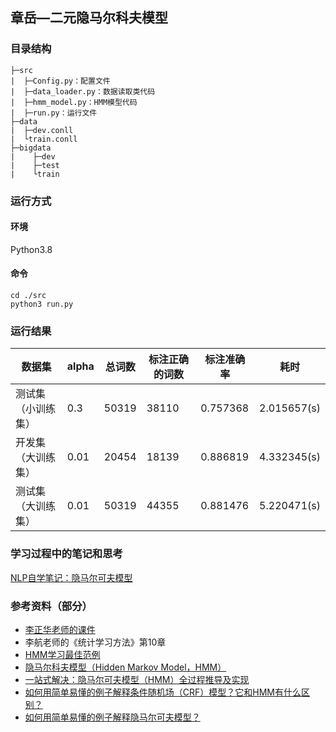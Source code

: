 ##  章岳—二元隐马尔科夫模型

### 目录结构
```
├─src
|  ├─Config.py：配置文件
|  ├─data_loader.py：数据读取类代码
|  ├─hmm_model.py：HMM模型代码
|  ├─run.py：运行文件
├─data
|  ├─dev.conll
|  └train.conll
├─bigdata
|    ├─dev
|    ├─test
|    └train
```

### 运行方式

#### 环境

Python3.8

#### 命令

```shell
cd ./src
python3 run.py
```

### 运行结果

| 数据集             | alpha | 总词数 | 标注正确的词数 | 标注准确率 | 耗时        |
| ------------------ | ----- | ------ | -------------- | ---------- | ----------- |
| 测试集（小训练集） | 0.3   | 50319  | 38110          | 0.757368   | 2.015657(s) |
| 开发集（大训练集） | 0.01  | 20454  | 18139          | 0.886819   | 4.332345(s) |
| 测试集（大训练集） | 0.01  | 50319  | 44355          | 0.881476   | 5.220471(s) |

### 学习过程中的笔记和思考

[NLP自学笔记：隐马尔可夫模型](https://hillzhang1999.gitee.io/2020/03/17/nlp-zi-xue-bi-ji-yin-ma-er-ke-fu-mo-xing/)

### 参考资料（部分）

- [李正华老师的课件](http://hlt.suda.edu.cn/~zhli/teach/cip-2015-fall/7-hmm-tagging/main.pdf)
- 李航老师的《统计学习方法》第10章
- [HMM学习最佳范例](http://www.comp.leeds.ac.uk/roger/HiddenMarkovModels/html_dev/main.html)
- [隐马尔科夫模型（Hidden Markov Model，HMM）](https://blog.csdn.net/lukabruce/article/details/82380511)
- [一站式解决：隐马尔可夫模型（HMM）全过程推导及实现](https://zhuanlan.zhihu.com/p/85454896)
- [如何用简单易懂的例子解释条件随机场（CRF）模型？它和HMM有什么区别？](https://www.zhihu.com/question/35866596)
- [如何用简单易懂的例子解释隐马尔可夫模型？](https://www.zhihu.com/question/20962240)

